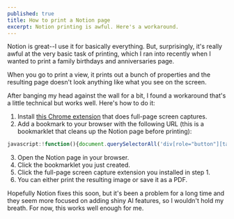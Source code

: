 ```yaml
---
published: true
title: How to print a Notion page
excerpt: Notion printing is awful. Here's a workaround.
---
```


Notion is great--I use it for basically everything. But, surprisingly, it's really awful at the very basic task of printing,
which I ran into recently when I wanted to print a family birthdays and anniversaries page.

When you go to print a view, it prints out a bunch of properties and the resulting page doesn't look anything like what you see on the screen. 

After banging my head against the wall for a bit, I found a workaround that's a little technical but works well. Here's how to do it:

1. Install [this Chrome extension](https://chromewebstore.google.com/detail/gofullpage-full-page-scre/fdpohaocaechififmbbbbbknoalclacl?hl=en) that does full-page screen captures.
2. Add a bookmark to your browser with the following URL (this is a bookmarklet that cleans up the Notion page before printing):
```javascript
javascript:!function(){document.querySelectorAll('div[role="button"][tabindex="0"][style*="user-select: none;"][style*="display: flex;"][style*="align-items: center;"][style*="height: 30px;"][style*="border-radius: 6px;"][style*="font-size: 14px;"]').forEach(function(e){e.remove()}),document.querySelectorAll(".notion-topbar").forEach(function(e){e.remove()});var e=document.querySelector('div[contenteditable="false"][data-content-editable-void="true"][style*="min-height: 40px;"][style*="position: sticky;"][style*="z-index: 86;"]');e&&e.remove()}();
```
3. Open the Notion page in your browser.
4. Click the bookmarklet you just created. 
5. Click the full-page screen capture extension you installed in step 1.
6. You can either print the resulting image or save it as a PDF.

Hopefully Notion fixes this soon, but it's been a problem for a long time and they seem more focused on adding shiny AI features,
so I wouldn't hold my breath. For now, this works well enough for me.
